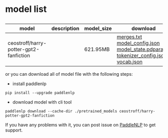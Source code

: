 #  model list

##  

| model  | description | model_size  | download         |
| --- | --- | --- | --- |
|ceostroff/harry-potter-gpt2-fanfiction|  | 621.95MB | [merges.txt](https://bj.bcebos.com/paddlenlp/models/community/ceostroff/harry-potter-gpt2-fanfiction/merges.txt)<br>[model_config.json](https://bj.bcebos.com/paddlenlp/models/community/ceostroff/harry-potter-gpt2-fanfiction/model_config.json)<br>[model_state.pdparams](https://bj.bcebos.com/paddlenlp/models/community/ceostroff/harry-potter-gpt2-fanfiction/model_state.pdparams)<br>[tokenizer_config.json](https://bj.bcebos.com/paddlenlp/models/community/ceostroff/harry-potter-gpt2-fanfiction/tokenizer_config.json)<br>[vocab.json](https://bj.bcebos.com/paddlenlp/models/community/ceostroff/harry-potter-gpt2-fanfiction/vocab.json) |

or you can download all of model file with the following steps:

* install paddlenlp

```shell
pip install --upgrade paddlenlp
```

* download model with cli tool

```shell
paddlenlp download --cache-dir ./pretrained_models ceostroff/harry-potter-gpt2-fanfiction
```

If you have any problems with it, you can post issue on [PaddleNLP](https://github.com/PaddlePaddle/PaddleNLP) to get support.
